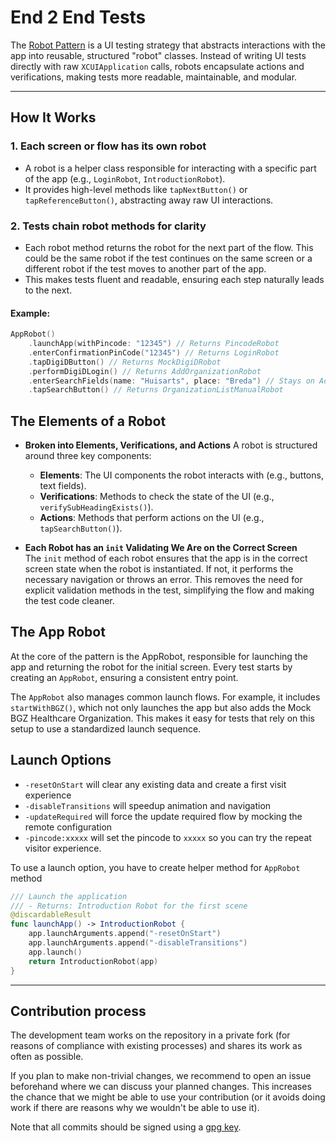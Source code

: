 # End 2 End Tests

The [Robot Pattern](https://github.com/JamesSedlacek/Scrumdinger/blob/main/ScrumdingerUITests/ROBOT-PATTERN-README.md) is a UI testing strategy that abstracts interactions with the app into reusable, structured "robot" classes. Instead of writing UI tests directly with raw `XCUIApplication` calls, robots encapsulate actions and verifications, making tests more readable, maintainable, and modular. 

---

## How It Works  

### 1. Each screen or flow has its own robot
- A robot is a helper class responsible for interacting with a specific part of the app (e.g., `LoginRobot`, `IntroductionRobot`).
- It provides high-level methods like `tapNextButton()` or `tapReferenceButton()`, abstracting away raw UI interactions.

### 2. Tests chain robot methods for clarity
- Each robot method returns the robot for the next part of the flow. This could be the same robot if the test continues on the same screen or a different robot if the test moves to another part of the app.  
- This makes tests fluent and readable, ensuring each step naturally leads to the next.  

#### Example:  
```swift
AppRobot()
    .launchApp(withPincode: "12345") // Returns PincodeRobot
    .enterConfirmationPinCode("12345") // Returns LoginRobot
    .tapDigiDButton() // Returns MockDigiDRobot
    .performDigiDLogin() // Returns AddOrganizationRobot
    .enterSearchFields(name: "Huisarts", place: "Breda") // Stays on AddOrganizationRobot
    .tapSearchButton() // Returns OrganizationListManualRobot
```

## The Elements of a Robot

- **Broken into Elements, Verifications, and Actions**
  A robot is structured around three key components:
  - **Elements**: The UI components the robot interacts with (e.g., buttons, text fields).
  - **Verifications**: Methods to check the state of the UI (e.g., `verifySubHeadingExists()`).
  - **Actions**: Methods that perform actions on the UI (e.g., `tapSearchButton()`).

- **Each Robot has an `init` Validating We Are on the Correct Screen**  
  The `init` method of each robot ensures that the app is in the correct screen state when the robot is instantiated. If not, it performs the necessary navigation or throws an error. This removes the need for explicit validation methods in the test, simplifying the flow and making the test code cleaner.

## The App Robot

At the core of the pattern is the AppRobot, responsible for launching the app and returning the robot for the initial screen. Every test starts by creating an `AppRobot`, ensuring a consistent entry point.

The `AppRobot` also manages common launch flows. For example, it includes `startWithBGZ()`, which not only launches the app but also adds the Mock BGZ Healthcare Organization. This makes it easy for tests that rely on this setup to use a standardized launch sequence.

## Launch Options

- `-resetOnStart` will clear any existing data and create a first visit experience
- `-disableTransitions` will speedup animation and navigation
- `-updateRequired` will force the update required flow by mocking the remote configuration
- `-pincode:xxxxx` will set the pincode to `xxxxx` so you can try the repeat visitor experience.

To use a launch option, you have to create helper method for `AppRobot` method

```swift
/// Launch the application
/// - Returns: Introduction Robot for the first scene
@discardableResult
func launchApp() -> IntroductionRobot {
	app.launchArguments.append("-resetOnStart")
	app.launchArguments.append("-disableTransitions")
	app.launch()
	return IntroductionRobot(app)
}
```
---

## Contribution process

The development team works on the repository in a private fork (for reasons of compliance with existing processes) and shares its work as often as possible.

If you plan to make non-trivial changes, we recommend to open an issue beforehand where we can discuss your planned changes. This increases the chance that we might be able to use your contribution (or it avoids doing work if there are reasons why we wouldn't be able to use it).

Note that all commits should be signed using a [gpg key](https://docs.github.com/en/authentication/managing-commit-signature-verification/adding-a-gpg-key-to-your-github-account).

